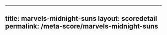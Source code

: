 ---
        
title: marvels-midnight-suns
layout: scoredetail
permalink: /meta-score/marvels-midnight-suns
---